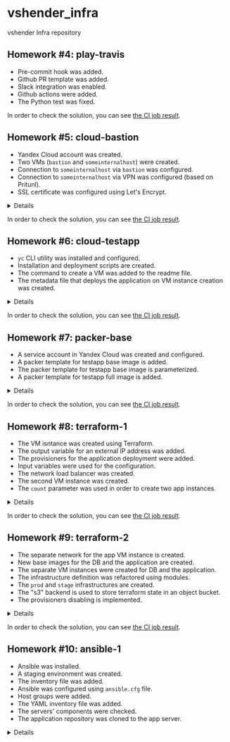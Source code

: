 # vshender_infra

vshender Infra repository

## Homework #4: play-travis

- Pre-commit hook was added.
- Github PR template was added.
- Slack integration was enabled.
- Github actions were added.
- The Python test was fixed.

In order to check the solution, you can see [the CI job result](https://github.com/Otus-DevOps-2021-05/vshender_infra/actions/workflows/run-tests.yml).


## Homework #5: cloud-bastion

- Yandex Cloud account was created.
- Two VMs (`bastion` and `someinternalhost`) were created.
- Connection to `someinternalhost` via `bastion` was configured.
- Connection to `someinternalhost` via VPN was configured (based on Pritunl).
- SSL certificate was configured using Let's Encrypt.

<details><summary>Details</summary>

Host IP addresses:
```
bastion_IP = 130.193.53.59
someinternalhost_IP = 10.129.0.16
```

The command to generate SSH authentication keys:
```
ssh-keygen -t rsa -f ~/.ssh/appuser -C appuser -P ""
```

Connect to the `bastion` host:
```
$ ssh -i ~/.ssh/appuser appuser@130.193.53.59
Welcome to Ubuntu 20.04.2 LTS (GNU/Linux 5.4.0-42-generic x86_64)
...
appuser@bastion:~$
```

Connect to the `someinternalhost` via the `bastion` using agent forwarding:
```
$ ssh-add ~/.ssh/appuser
Identity added: /Users/vshender/.ssh/appuser (appuser)

$ ssh -A appuser@130.193.53.59
Welcome to Ubuntu 20.04.2 LTS (GNU/Linux 5.4.0-42-generic x86_64)
...

appuser@bastion:~$ ssh 10.129.0.16
Welcome to Ubuntu 20.04.2 LTS (GNU/Linux 5.4.0-42-generic x86_64)
...

appuser@someinternalhost:~$
```

To directly access the internal host via the bastion host the following command can be used:
```
$ ssh -A -t appuser@130.193.53.59 ssh 10.129.0.16
Welcome to Ubuntu 20.04.2 LTS (GNU/Linux 5.4.0-42-generic x86_64)
...

appuser@someinternalhost:~$
```

Contents of the `.ssh/config` file for accessing the hosts using aliases:
```
Host bastion
    Hostname 130.193.53.59
    User appuser
    IdentityFile ~/.ssh/appuser

Host someinternalhost
    User appuser
    IdentityFile ~/.ssh/appuser
    ProxyCommand ssh -q bastion nc -q0 10.129.0.16 22
```

Install and setup Pritunl:
```
$ scp VPN/setupvpn.sh bastion:/home/appuser

$ ssh bastion
Welcome to Ubuntu 20.04.2 LTS (GNU/Linux 5.4.0-42-generic x86_64)
...

appuser@bastion:~$ sudo ./setupvpn.sh
...

appuser@bastion:~$ # open in browser http://130.193.53.59/setup

appuser@bastion:~$ sudo pritunl setup-key
...

appuser@bastion:~$ sudo pritunl default-password
Administrator default password:
  username: "pritunl"
  password: "..."

```

Pritunl user:
- username: test
- PIN: 6214157507237678334670591556762

See [Connecting to a Pritunl vpn server](https://docs.pritunl.com/docs/connecting) for instructions.

To setup Let's Encrypt for Pritunl admin panel just enter "130-193-53-59.sslip.io" in "Settings -> Lets Encrypt Domain".

</details>

In order to check the solution, you can see [the CI job result](https://github.com/Otus-DevOps-2021-05/vshender_infra/actions/workflows/run-tests.yml).


## Homework #6: cloud-testapp

- `yc` CLI utility was installed and configured.
- Installation and deployment scripts are created.
- The command to create a VM was added to the readme file.
- The metadata file that deploys the application on VM instance creation was created.

<details><summary>Details</summary>

Related Yandex Cloud documentation:

- [Install CLI](https://cloud.yandex.ru/docs/cli/operations/install-cli)
- [Profile Create](https://cloud.yandex.ru/docs/cli/operations/profile/profile-create)

Check `yc` configuration:
```
$ yc config list
token: ...
cloud-id: ...
folder-id: ...
compute-default-zone: ru-central1-a

$ yc config profile list
default ACTIVE
```

Create a new VM instance:
```
$ yc compute instance create \
  --name reddit-app \
  --hostname reddit-app \
  --memory=4 \
  --create-boot-disk image-folder-id=standard-images,image-family=ubuntu-1604-lts,size=10GB \
  --network-interface subnet-name=default-ru-central1-a,nat-ip-version=ipv4 \
  --metadata serial-port-enable=1 \
  --ssh-key ~/.ssh/appuser.pub
...

$ yc compute instance list
+----------------------+------------+---------------+---------+-----------------+-------------+
|          ID          |    NAME    |    ZONE ID    | STATUS  |   EXTERNAL IP   | INTERNAL IP |
+----------------------+------------+---------------+---------+-----------------+-------------+
| epd5qtknrril3ndlhsrf | reddit-app | ru-central1-a | RUNNING | 178.154.224.203 | 10.129.0.34 |
+----------------------+------------+---------------+---------+-----------------+-------------+
```

The created host's IP address and port:
```
testapp_IP = 178.154.224.203
testapp_port = 9292
```

Install dependencies and deploy the application:
```
$ scp config-scripts/*.sh yc-user@178.154.224.203:/home/yc-user
...

$ ssh yc-user@178.154.224.203
Welcome to Ubuntu 16.04.7 LTS (GNU/Linux 4.4.0-142-generic x86_64)
...

yc-user@reddit-app:~$ ./install_ruby.sh
...

yc-user@reddit-app:~$ ruby -v
ruby 2.3.1p112 (2016-04-26) [x86_64-linux-gnu]

yc-user@reddit-app:~$ bundler -v
Bundler version 1.11.2

yc-user@reddit-app:~$ ./install_mongodb.sh
...

yc-user@reddit-app:~$ sudo systemctl status mongod
● mongod.service - MongoDB Database Server
   Loaded: loaded (/lib/systemd/system/mongod.service; enabled; vendor preset: enabled)
   Active: active (running) since Mon 2021-07-12 17:01:24 UTC; 12s ago
...

yc-user@reddit-app:~$ ./deploy.sh
...
```

Create a new VM instance providing metadata that deploys the application:
```
$ yc compute instance create \
  --name reddit-app \
  --hostname reddit-app \
  --memory=4 \
  --create-boot-disk image-folder-id=standard-images,image-family=ubuntu-1604-lts,size=10GB \
  --network-interface subnet-name=default-ru-central1-a,nat-ip-version=ipv4 \
  --metadata serial-port-enable=1 \
  --metadata-from-file user-data=config-scripts/metadata.yaml
...
```

</details>

In order to check the solution, you can see [the CI job result](https://github.com/Otus-DevOps-2021-05/vshender_infra/actions/workflows/run-tests.yml).


## Homework #7: packer-base

- A service account in Yandex Cloud was created and configured.
- A packer template for testapp base image is added.
- The packer template for testapp base image is parameterized.
- A packer template for testapp full image is added.

<details><summary>Details</summary>

Create a Yandex Cloud service account, grant it access to the folder, and generate an IAM key:
```
$ SVC_ACCOUNT=svc

$ FOLDER_ID=$(yc config list | grep ^folder-id | awk '{ print $2 }')

$ yc iam service-account create --name $SVC_ACCOUNT --folder-id $FOLDER_ID
id: ajeg1tbs3ho02l5u4tg0
folder_id: b1gd4td7jk7gdlac0laf
created_at: "2021-07-13T09:50:41.522298119Z"
name: svc

$ ACCOUNT_ID=$(yc iam service-account get $SVC_ACCOUNT | grep ^id | awk '{ print $2 }')

$ yc resource-manager folder add-access-binding --id $FOLDER_ID \
    --role editor \
    --service-account-id $ACCOUNT_ID
done (1s)

$ yc iam key create --service-account-id $ACCOUNT_ID --output yc-svc-key.json
id: ajeqipnvev31urbod1dv
service_account_id: ajeg1tbs3ho02l5u4tg0
created_at: "2021-07-13T09:56:23.667310740Z"
key_algorithm: RSA_2048
```

Build a testapp base image:
```
$ cd packer

$ packer validate ./ubuntu16.json

$ packer build ./ubuntu16.json

$ yc compute image list
yandex: output will be in this color.

==> yandex: Creating temporary ssh key for instance...
==> yandex: Using as source image: fd869u2laf181s38k2cr (name: "ubuntu-1604-lts-1612430962", family: "ubuntu-1604-lts")
==> yandex: Creating network...
==> yandex: Creating subnet in zone "ru-central1-a"...
==> yandex: Creating disk...
==> yandex: Creating instance...
==> yandex: Waiting for instance with id fhmisb58df44oorun9s9 to become active...
    yandex: Detected instance IP: 178.154.227.237
==> yandex: Using SSH communicator to connect: 178.154.227.237
==> yandex: Waiting for SSH to become available...
==> yandex: Connected to SSH!
==> yandex: Provisioning with shell script: scripts/install_ruby.sh
...
==> yandex: Stopping instance...
==> yandex: Deleting instance...
    yandex: Instance has been deleted!
==> yandex: Creating image: reddit-base-1626203343
==> yandex: Waiting for image to complete...
==> yandex: Success image create...
==> yandex: Destroying subnet...
    yandex: Subnet has been deleted!
==> yandex: Destroying network...
    yandex: Network has been deleted!
==> yandex: Destroying boot disk...
    yandex: Disk has been deleted!
Build 'yandex' finished after 4 minutes 52 seconds.

==> Wait completed after 4 minutes 52 seconds

==> Builds finished. The artifacts of successful builds are:
--> yandex: A disk image was created: reddit-base-1626203343 (id: fd8odftu99akenf9npl8) with family name reddit-base

$ yc compute image list
+----------------------+------------------------+-------------+----------------------+--------+
|          ID          |          NAME          |   FAMILY    |     PRODUCT IDS      | STATUS |
+----------------------+------------------------+-------------+----------------------+--------+
| fd8odftu99akenf9npl8 | reddit-base-1626203343 | reddit-base | f2el9g14ih63bjul3ed3 | READY  |
+----------------------+------------------------+-------------+----------------------+--------+
```

Build a testapp base image using parameterized template:
```
$ packer build -var-file=variables.json ./ubuntu16.json
...
```

Build a testapp full image:
```
$ packer build -var-file=variables.json ./immutable.json
...
```

Create a VM instance using a full image:
```
$ ../config-scripts/create-reddit-vm.sh
...
```

</details>

In order to check the solution, you can see [the CI job result](https://github.com/Otus-DevOps-2021-05/vshender_infra/actions/workflows/run-tests.yml).


## Homework #8: terraform-1

- The VM isntance was created using Terraform.
- The output variable for an external IP address was added.
- The provisioners for the application deployment were added.
- Input variables were used for the configuration.
- The network load balancer was created.
- The second VM instance was created.
- The `count` parameter was used in order to create two app instances.

<details><summary>Details</summary>

[Yandex.Cloud provider documentation](https://registry.terraform.io/providers/yandex-cloud/yandex/latest/docs)

Get config for yandex provider:
```
$ yc config list
token: ...
cloud-id: ...
folder-id: ...
compute-default-zone: ru-central1-a
```

Initialize provider plugins:
```
$ cd terraform

$ terraform init

Initializing the backend...

Initializing provider plugins...
- Checking for available provider plugins...
- Downloading plugin for provider "yandex" (terraform-providers/yandex) 0.35.0...

Terraform has been successfully initialized!

You may now begin working with Terraform. Try running "terraform plan" to see
any changes that are required for your infrastructure. All Terraform commands
should now work.

If you ever set or change modules or backend configuration for Terraform,
rerun this command to reinitialize your working directory. If you forget, other
commands will detect it and remind you to do so if necessary.
```

See execution plan, showing what actions Terraform would take to apply the current configuration:
```
$ terraform plan
Refreshing Terraform state in-memory prior to plan...
The refreshed state will be used to calculate this plan, but will not be
persisted to local or remote state storage.


------------------------------------------------------------------------

An execution plan has been generated and is shown below.
Resource actions are indicated with the following symbols:
  + create

Terraform will perform the following actions:

  # yandex_compute_instance.app will be created
  + resource "yandex_compute_instance" "app" {
  ...
  }

Plan: 1 to add, 0 to change, 0 to destroy.

------------------------------------------------------------------------

Note: You didn't specify an "-out" parameter to save this plan, so Terraform
can't guarantee that exactly these actions will be performed if
"terraform apply" is subsequently run.
```

Create a VM instance using terraform:
```
$ terraform apply -auto-approve
yandex_compute_instance.app: Creating...
yandex_compute_instance.app: Still creating... [10s elapsed]
yandex_compute_instance.app: Still creating... [20s elapsed]
yandex_compute_instance.app: Still creating... [30s elapsed]
yandex_compute_instance.app: Still creating... [40s elapsed]
yandex_compute_instance.app: Creation complete after 42s [id=fhmcpqriqgm182kto33a]

Apply complete! Resources: 1 added, 0 changed, 0 destroyed.

$ ls
main.tf                  terraform.tfstate        terraform.tfstate.backup
```

Get an external IP address of the created VM using `terraform show` command:
```
$ terraform show | grep nat_ip_address
          nat_ip_address = "178.154.252.33"
```

Connect to the created VM:
```
$ ssh ubuntu@178.154.252.33
Welcome to Ubuntu 16.04.7 LTS (GNU/Linux 4.4.0-142-generic x86_64)
...
```

Add the `external_ip_address_app` output variable and refresh the state:
```
$ terraform refresh
yandex_compute_instance.app: Refreshing state... [id=fhmmi8jnaat1655k0ljq]

Outputs:

external_ip_address_app = 178.154.252.33

$ terraform output
external_ip_address_app = 178.154.252.33

$ terraform output external_ip_address_app
178.154.252.33
```

Add [provisioners](https://www.terraform.io/docs/language/resources/provisioners/syntax.html) for the application deployment and recreate the VM:
```
$ terraform taint yandex_compute_instance.app
Resource instance yandex_compute_instance.app has been marked as tainted.

$ terraform plan
Refreshing Terraform state in-memory prior to plan...
The refreshed state will be used to calculate this plan, but will not be
persisted to local or remote state storage.

yandex_compute_instance.app: Refreshing state... [id=fhmmi8jnaat1655k0ljq]

------------------------------------------------------------------------

An execution plan has been generated and is shown below.
Resource actions are indicated with the following symbols:
-/+ destroy and then create replacement

Terraform will perform the following actions:

  # yandex_compute_instance.app is tainted, so must be replaced
-/+ resource "yandex_compute_instance" "app" {
      ...
    }

Plan: 1 to add, 0 to change, 1 to destroy.

------------------------------------------------------------------------

Note: You didn't specify an "-out" parameter to save this plan, so Terraform
can't guarantee that exactly these actions will be performed if
"terraform apply" is subsequently run.

$ terraform apply -auto-approve
yandex_compute_instance.app: Refreshing state... [id=fhmbgbhkre7lfu7mcdl2]
yandex_compute_instance.app: Destroying... [id=fhmbgbhkre7lfu7mcdl2]
yandex_compute_instance.app: Still destroying... [id=fhmbgbhkre7lfu7mcdl2, 10s elapsed]
yandex_compute_instance.app: Destruction complete after 10s
yandex_compute_instance.app: Creating...
yandex_compute_instance.app: Still creating... [10s elapsed]
yandex_compute_instance.app: Still creating... [21s elapsed]
yandex_compute_instance.app: Still creating... [31s elapsed]
yandex_compute_instance.app: Still creating... [41s elapsed]
yandex_compute_instance.app: Provisioning with 'file'...
yandex_compute_instance.app: Still creating... [51s elapsed]
yandex_compute_instance.app: Still creating... [1m1s elapsed]
yandex_compute_instance.app: Provisioning with 'remote-exec'...
yandex_compute_instance.app (remote-exec): Connecting to remote host via SSH...
yandex_compute_instance.app (remote-exec):   Host: 178.154.240.24
yandex_compute_instance.app (remote-exec):   User: ubuntu
yandex_compute_instance.app (remote-exec):   Password: false
yandex_compute_instance.app (remote-exec):   Private key: true
yandex_compute_instance.app (remote-exec):   Certificate: false
yandex_compute_instance.app (remote-exec):   SSH Agent: false
yandex_compute_instance.app (remote-exec):   Checking Host Key: false
yandex_compute_instance.app (remote-exec): Connected!
...
yandex_compute_instance.app: Creation complete after 1m46s [id=fhmk1922pqdne0hd2ghg]

Apply complete! Resources: 1 added, 0 changed, 1 destroyed.

Outputs:

external_ip_address_app = 178.154.240.24
```

Open http://178.154.240.24:9292/ and check the application.

Use input variables for the configuration and recreate the VM:
```
$ terraform destroy -auto-approve
yandex_compute_instance.app: Refreshing state... [id=fhmk1922pqdne0hd2ghg]
yandex_compute_instance.app: Destroying... [id=fhmk1922pqdne0hd2ghg]
yandex_compute_instance.app: Destruction complete after 9s

Destroy complete! Resources: 1 destroyed.

$ terraform apply -auto-approve
...
Apply complete! Resources: 1 added, 0 changed, 0 destroyed.

Outputs:

external_ip_address_app = 178.154.240.24
```

Add a network load balancer (see [yandex_lb_network_load_balancer](https://registry.terraform.io/providers/yandex-cloud/yandex/latest/docs/resources/lb_network_load_balancer) and [yandex_lb_target_group](https://registry.terraform.io/providers/yandex-cloud/yandex/latest/docs/resources/lb_target_group)):
```
$ terraform apply -auto-approve
yandex_compute_instance.app: Refreshing state... [id=fhmeo4rot527qnsssigv]
yandex_lb_target_group.app_lb_target_group: Creating...
yandex_lb_target_group.app_lb_target_group: Creation complete after 3s [id=enpint9vuufj268oe7q3]
yandex_lb_network_load_balancer.app_lb: Creating...
yandex_lb_network_load_balancer.app_lb: Still creating... [10s elapsed]
yandex_lb_network_load_balancer.app_lb: Creation complete after 18s [id=b7ruppfn9ugmq564gonm]

Apply complete! Resources: 2 added, 0 changed, 0 destroyed.

Outputs:

external_ip_address_app = 178.154.240.24
lb_ip_address = 84.201.158.38
```

Open http://84.201.158.38/ and check the application.

Add a second VM instance:
```
$ terraform plan
Refreshing Terraform state in-memory prior to plan...
The refreshed state will be used to calculate this plan, but will not be
persisted to local or remote state storage.

yandex_compute_instance.app: Refreshing state... [id=fhmeo4rot527qnsssigv]
yandex_lb_target_group.app_lb_target_group: Refreshing state... [id=enpint9vuufj268oe7q3]
yandex_lb_network_load_balancer.app_lb: Refreshing state... [id=b7ruppfn9ugmq564gonm]

------------------------------------------------------------------------

An execution plan has been generated and is shown below.
Resource actions are indicated with the following symbols:
  + create
  ~ update in-place

Terraform will perform the following actions:

  # yandex_compute_instance.app2 will be created
  + resource "yandex_compute_instance" "app2" {
      ...
    }

  # yandex_lb_target_group.app_lb_target_group will be updated in-place
  ~ resource "yandex_lb_target_group" "app_lb_target_group" {
        created_at = "2021-07-18T13:58:38Z"
        folder_id  = "b1gd4td7jk7gdlac0laf"
        id         = "enpint9vuufj268oe7q3"
        labels     = {}
        name       = "app-lb-target-group"
        region_id  = "ru-central1"

        target {
            address   = "10.128.0.18"
            subnet_id = "e9b4gc5qqhfpoe63kt9p"
        }
      + target {
          + address   = (known after apply)
          + subnet_id = "e9b4gc5qqhfpoe63kt9p"
        }
    }

Plan: 1 to add, 1 to change, 0 to destroy.

------------------------------------------------------------------------

Note: You didn't specify an "-out" parameter to save this plan, so Terraform
can't guarantee that exactly these actions will be performed if
"terraform apply" is subsequently run.

$ terraform apply -auto-approve
yandex_compute_instance.app: Refreshing state... [id=fhmeo4rot527qnsssigv]
yandex_lb_target_group.app_lb_target_group: Refreshing state... [id=enpint9vuufj268oe7q3]
yandex_lb_network_load_balancer.app_lb: Refreshing state... [id=b7ruppfn9ugmq564gonm]
yandex_compute_instance.app2: Creating...
yandex_compute_instance.app2: Still creating... [10s elapsed]
yandex_compute_instance.app2: Still creating... [20s elapsed]
yandex_compute_instance.app2: Still creating... [30s elapsed]
yandex_compute_instance.app2: Still creating... [40s elapsed]
yandex_compute_instance.app2: Provisioning with 'file'...
yandex_compute_instance.app2: Still creating... [50s elapsed]
yandex_compute_instance.app2: Still creating... [1m0s elapsed]
yandex_compute_instance.app2: Provisioning with 'remote-exec'...
...
yandex_compute_instance.app2: Creation complete after 1m48s [id=fhmsgrkurrkqena67in5]
yandex_lb_target_group.app_lb_target_group: Modifying... [id=enpint9vuufj268oe7q3]
yandex_lb_target_group.app_lb_target_group: Modifications complete after 7s [id=enpint9vuufj268oe7q3]

Apply complete! Resources: 1 added, 1 changed, 0 destroyed.

Outputs:

external_ip_address_app = 178.154.240.24
external_ip_address_app2 = 84.201.175.185
lb_ip_address = 84.201.158.38
```

Use the `count` parameter to create app instances (see [dynamic Blocks](https://www.terraform.io/docs/language/expressions/dynamic-blocks.html)):
```
$ terraform apply -auto-approve
yandex_compute_instance.app2: Refreshing state... [id=fhmsgrkurrkqena67in5]
yandex_compute_instance.app[0]: Refreshing state... [id=fhmeo4rot527qnsssigv]
yandex_lb_target_group.app_lb_target_group: Refreshing state... [id=enpint9vuufj268oe7q3]
yandex_lb_network_load_balancer.app_lb: Refreshing state... [id=b7ruppfn9ugmq564gonm]
yandex_compute_instance.app2: Destroying... [id=fhmsgrkurrkqena67in5]
yandex_compute_instance.app[1]: Creating...
yandex_compute_instance.app[0]: Modifying... [id=fhmeo4rot527qnsssigv]
yandex_compute_instance.app[0]: Modifications complete after 3s [id=fhmeo4rot527qnsssigv]
yandex_compute_instance.app2: Still destroying... [id=fhmsgrkurrkqena67in5, 10s elapsed]
yandex_compute_instance.app[1]: Still creating... [10s elapsed]
yandex_compute_instance.app2: Destruction complete after 11s
yandex_compute_instance.app[1]: Still creating... [20s elapsed]
yandex_compute_instance.app[1]: Still creating... [30s elapsed]
yandex_compute_instance.app[1]: Still creating... [40s elapsed]
yandex_compute_instance.app[1]: Provisioning with 'file'...
yandex_compute_instance.app[1]: Still creating... [50s elapsed]
yandex_compute_instance.app[1]: Still creating... [1m0s elapsed]
yandex_compute_instance.app[1]: Provisioning with 'remote-exec'...
...
yandex_compute_instance.app[1]: Creation complete after 1m42s [id=fhmga03s2qu3frlhk0s7]
yandex_lb_target_group.app_lb_target_group: Modifying... [id=enpint9vuufj268oe7q3]
yandex_lb_target_group.app_lb_target_group: Modifications complete after 8s [id=enpint9vuufj268oe7q3]

Apply complete! Resources: 1 added, 2 changed, 1 destroyed.

Outputs:

external_ip_address_app = [
  "178.154.240.24",
  "178.154.230.155",
]
lb_ip_address = 84.201.158.38
```

</details>

In order to check the solution, you can see [the CI job result](https://github.com/Otus-DevOps-2021-05/vshender_infra/actions/workflows/run-tests.yml).


## Homework #9: terraform-2

- The separate network for the app VM instance is created.
- New base images for the DB and the application are created.
- The separate VM instances were created for DB and the application.
- The infrastructure definition was refactored using modules.
- The `prod` and `stage` infrastructures are created.
- The "s3" backend is used to store terraform state in an object bucket.
- The provisioners disabling is implemented.

<details><summary>Details</summary>

Create a separate nework for the app VM instance:
```
$ cd terraform

$ terraform plan
Refreshing Terraform state in-memory prior to plan...
The refreshed state will be used to calculate this plan, but will not be
persisted to local or remote state storage.


------------------------------------------------------------------------

An execution plan has been generated and is shown below.
Resource actions are indicated with the following symbols:
  + create

Terraform will perform the following actions:

  # yandex_compute_instance.app[0] will be created
  + resource "yandex_compute_instance" "app" {
      ...
    }

  # yandex_vpc_network.app_network will be created
  + resource "yandex_vpc_network" "app_network" {
      ...
    }

  # yandex_vpc_subnet.app_subnet will be created
  + resource "yandex_vpc_subnet" "app_subnet" {
      ...
    }

Plan: 3 to add, 0 to change, 0 to destroy.

------------------------------------------------------------------------

Note: You didn't specify an "-out" parameter to save this plan, so Terraform
can't guarantee that exactly these actions will be performed if
"terraform apply" is subsequently run.


$ terraform apply -auto-approve
yandex_vpc_network.app_network: Creating...
yandex_vpc_network.app_network: Creation complete after 2s [id=enpe8ba80a5osb22ggbm]
yandex_vpc_subnet.app_subnet: Creating...
yandex_vpc_subnet.app_subnet: Creation complete after 1s [id=e9bni16d9r18hkaofgnc]
yandex_compute_instance.app[0]: Creating...
...
yandex_compute_instance.app[0]: Creation complete after 1m41s [id=fhmm35i78kr6aq00fm98]

Apply complete! Resources: 3 added, 0 changed, 0 destroyed.

Outputs:

external_ip_address_app = [
  "193.32.218.54",
]

$ terraform destroy -auto-approve
...

Destroy complete! Resources: 3 destroyed.
```

Create base images for the DB and the application:
```
$ cd ../packer

$ packer build -var-file=variables.json ./db.json
...
==> Builds finished. The artifacts of successful builds are:
--> yandex: A disk image was created: reddit-db-base-1626779578 (id: fd8cduv3d4pgtgifqsl0) with family name reddit-db-base

$ packer build -var-file=variables.json ./app.json
...
==> Builds finished. The artifacts of successful builds are:
--> yandex: A disk image was created: reddit-app-base-1626779801 (id: fd83k16ogu4j0ku96e60) with family name reddit-app-base
```

Create separate VM instances for DB and the application:
```
$ terraform apply -auto-approve
yandex_vpc_network.app_network: Creating...
yandex_vpc_network.app_network: Creation complete after 2s [id=enp7grh17psar0uvrnfv]
yandex_vpc_subnet.app_subnet: Creating...
yandex_vpc_subnet.app_subnet: Creation complete after 1s [id=e9bkmii0jrolt2fo028f]
yandex_compute_instance.app: Creating...
yandex_compute_instance.db: Creating...
...
yandex_compute_instance.app: Creation complete after 1m4s [id=fhmk0h7cqspro2ahgsef]
yandex_compute_instance.db: Still creating... [1m10s elapsed]
yandex_compute_instance.db: Still creating... [1m20s elapsed]
yandex_compute_instance.db: Still creating... [1m30s elapsed]
yandex_compute_instance.db: Creation complete after 1m32s [id=fhmvnjf5m9sif3j00c7p]
null_resource.app_provisioning: Creating...
null_resource.db_provisioning: Creating...
...
null_resource.app_provisioning: Still creating... [30s elapsed]
null_resource.db_provisioning: Still creating... [30s elapsed]
null_resource.app_provisioning: Creation complete after 30s [id=6623979293027793107]
null_resource.db_provisioning: Provisioning with 'remote-exec'...
null_resource.db_provisioning (remote-exec): Connecting to remote host via SSH...
null_resource.db_provisioning (remote-exec):   Host: 178.154.223.159
null_resource.db_provisioning (remote-exec):   User: ubuntu
null_resource.db_provisioning (remote-exec):   Password: false
null_resource.db_provisioning (remote-exec):   Private key: true
null_resource.db_provisioning (remote-exec):   Certificate: false
null_resource.db_provisioning (remote-exec):   SSH Agent: false
null_resource.db_provisioning (remote-exec):   Checking Host Key: false
null_resource.db_provisioning (remote-exec): Connected!
null_resource.db_provisioning: Creation complete after 32s [id=8790677782413716257]

Apply complete! Resources: 6 added, 0 changed, 0 destroyed.

Outputs:

external_ip_address_app = 178.154.223.251

```

Open http://178.154.223.251/ and check the application.

Destroy the infrastructure:
```
$ terraform destroy -auto-approve
...

Destroy complete! Resources: 6 destroyed.
```

Install the `app` and `db` modules:
```
$ terraform get
- app in modules/app
- db in modules/db
- vpc in modules/vpc

$ tree .terraform
.terraform
├── modules
│   └── modules.json
└── plugins
    └── darwin_amd64
        ├── lock.json
        ├── terraform-provider-null_v3.1.0_x5
        └── terraform-provider-yandex_v0.35.0_x4

3 directories, 4 files

$ cat .terraform/modules/modules.json | jq
{
  "Modules": [
    {
      "Key": "",
      "Source": "",
      "Dir": "."
    },
    {
      "Key": "app",
      "Source": "./modules/app",
      "Dir": "modules/app"
    },
    {
      "Key": "db",
      "Source": "./modules/db",
      "Dir": "modules/db"
    },
    {
      "Key": "vpc",
      "Source": "./modules/vpc",
      "Dir": "modules/vpc"
    }
  ]
}
```

Create VM instances for DB and the application using modules:
```
$ terraform plan
Refreshing Terraform state in-memory prior to plan...
The refreshed state will be used to calculate this plan, but will not be
persisted to local or remote state storage.


------------------------------------------------------------------------

An execution plan has been generated and is shown below.
Resource actions are indicated with the following symbols:
  + create

Terraform will perform the following actions:

  # module.app.null_resource.app_provisioning will be created
  + resource "null_resource" "app_provisioning" {
      ...
    }

  # module.app.yandex_compute_instance.app will be created
  + resource "yandex_compute_instance" "app" {
      ...
    }

  # module.db.null_resource.db_provisioning will be created
  + resource "null_resource" "db_provisioning" {
      ...
    }

  # module.db.yandex_compute_instance.db will be created
  + resource "yandex_compute_instance" "db" {
      ...
    }

  # module.vpc.yandex_vpc_network.app_network will be created
  + resource "yandex_vpc_network" "app_network" {
      ...
    }

  # module.vpc.yandex_vpc_subnet.app_subnet will be created
  + resource "yandex_vpc_subnet" "app_subnet" {
     ...
    }

Plan: 6 to add, 0 to change, 0 to destroy.

------------------------------------------------------------------------

Note: You didn't specify an "-out" parameter to save this plan, so Terraform
can't guarantee that exactly these actions will be performed if
"terraform apply" is subsequently run.

$ terraform apply -auto-approve
module.vpc.yandex_vpc_network.app_network: Creating...
module.vpc.yandex_vpc_network.app_network: Creation complete after 2s [id=enp1lqjh39d0bfcr4rq6]
module.vpc.yandex_vpc_subnet.app_subnet: Creating...
module.vpc.yandex_vpc_subnet.app_subnet: Creation complete after 1s [id=e9bhs3l0fe3jger5hrqq]
module.db.yandex_compute_instance.db: Creating...
module.app.yandex_compute_instance.app: Creating...
...
module.app.yandex_compute_instance.app: Creation complete after 42s [id=fhm8fj3ise895bqg0p7p]
module.db.yandex_compute_instance.db: Creation complete after 43s [id=fhmg874d5t3mkf4bcubq]
module.db.null_resource.db_provisioning: Creating...
module.app.null_resource.app_provisioning: Creating...
module.app.null_resource.app_provisioning: Provisioning with 'file'...
module.db.null_resource.db_provisioning: Provisioning with 'file'...
...
module.app.null_resource.app_provisioning: Provisioning with 'remote-exec'..
...
module.db.null_resource.db_provisioning: Provisioning with 'remote-exec'...
...
module.db.null_resource.db_provisioning: Creation complete after 28s [id=3645675801631671878]
...
module.app.null_resource.app_provisioning: Creation complete after 1m5s [id=2690869919208429348]

Apply complete! Resources: 6 added, 0 changed, 0 destroyed.

Outputs:

external_ip_address_app = 178.154.223.58
external_ip_address_db = 178.154.223.241

$ terraform destroy -auto-approve
...

Destroy complete! Resources: 6 destroyed.
```

Check the `prod` infrastructure:
```
$ cd prod

$ terraform init
Initializing modules...
- app in ../modules/app
- db in ../modules/db
- vpc in ../modules/vpc

Initializing the backend...

Initializing provider plugins...
- Checking for available provider plugins...
- Downloading plugin for provider "null" (hashicorp/null) 3.1.0...
- Downloading plugin for provider "yandex" (terraform-providers/yandex) 0.35.0...

...

$ terraform apply -auto-approve
...

Apply complete! Resources: 6 added, 0 changed, 0 destroyed.

Outputs:

external_ip_address_app = 178.154.220.6
external_ip_address_db = 178.154.222.215

$ terraform destroy -auto-approve
...

Destroy complete! Resources: 6 destroyed.

```

Check the `stage` infrastructure:
```
$ cd ../stage

$ terraform init
Initializing modules...
- app in ../modules/app
- db in ../modules/db
- vpc in ../modules/vpc

Initializing the backend...

Initializing provider plugins...
- Checking for available provider plugins...
- Downloading plugin for provider "null" (hashicorp/null) 3.1.0...
- Downloading plugin for provider "yandex" (terraform-providers/yandex) 0.35.0...

...

$ terraform apply -auto-approve
...

Apply complete! Resources: 6 added, 0 changed, 0 destroyed.

Outputs:

external_ip_address_app = 178.154.221.50
external_ip_address_db = 178.154.223.253

$ terraform destroy -auto-approve
...

Destroy complete! Resources: 6 destroyed.

$ cd ..
```

Create a bucket for tfstate storage:
```
$ terraform init

Initializing the backend...

Initializing provider plugins...
- Checking for available provider plugins...
- Downloading plugin for provider "yandex" (terraform-providers/yandex) 0.35.0...

...

$ terraform apply -auto-approve
yandex_iam_service_account_static_access_key.sa_static_key: Creating...
yandex_iam_service_account_static_access_key.sa_static_key: Creation complete after 1s [id=aje6fabk26om8ai3umdt]
yandex_storage_bucket.tfstate_storage: Creating...
yandex_storage_bucket.tfstate_storage: Creation complete after 0s [id=otus-tfstate-storage]

Apply complete! Resources: 2 added, 0 changed, 0 destroyed.

$ cd ..

```

Create `prod` and `stage` infrastructures saving the state in the object bucket:
```
$ cd prod

$ terraform init
terraform init
Initializing modules...

Initializing the backend...

Successfully configured the backend "s3"! Terraform will automatically
use this backend unless the backend configuration changes.

...

$ terraform apply -auto-approve
...

Apply complete! Resources: 6 added, 0 changed, 0 destroyed.

Outputs:

external_ip_address_app = 178.154.220.159
external_ip_address_db = 178.154.220.4

$ terraform destroy -auto-approve
...

Destroy complete! Resources: 6 destroyed.

$ cd ../stage

$ terraform init
terraform init
Initializing modules...

Initializing the backend...

Successfully configured the backend "s3"! Terraform will automatically
use this backend unless the backend configuration changes.

...

$ terraform apply -auto-approve
...

Apply complete! Resources: 6 added, 0 changed, 0 destroyed.

Outputs:

external_ip_address_app = 178.154.221.50
external_ip_address_db = 178.154.222.132

$ terraform destroy -auto-approve
...

Destroy complete! Resources: 6 destroyed.

$ cd ..

$ aws --endpoint-url=https://storage.yandexcloud.net s3 ls --recursive s3://otus-tfstate-storage
2021-07-26 19:49:32        157 prod/terraform.tfstate
2021-07-26 19:54:05        157 stage/terraform.tfstate
```

</details>

In order to check the solution, you can see [the CI job result](https://github.com/Otus-DevOps-2021-05/vshender_infra/actions/workflows/run-tests.yml).


## Homework #10: ansible-1

- Ansible was installed.
- A staging environment was created.
- The inventory file was added.
- Ansible was configured using `ansible.cfg` file.
- Host groups were added.
- The YAML inventory file was added.
- The servers' components were checked.
- The application repository was cloned to the app server.

<details><summary>Details</summary>

Install Ansible:
```
$ cd ansible

$ pip install -r requirements.txt
...
Successfully installed MarkupSafe-2.0.1 ansible-4.4.0 ansible-core-2.11.3 cffi-1.14.6 cryptography-3.4.7 jinja2-3.0.1 packaging-21.0 pycparser-2.20 pyparsing-2.4.7 resolvelib-0.5.4

```

Create a staging environment:
```
$ cd ../terraform

$ terraform apply -auto-approve
yandex_iam_service_account_static_access_key.sa_static_key: Creating...
yandex_iam_service_account_static_access_key.sa_static_key: Creation complete after 2s [id=aje1apk11aev29omkkfm]
yandex_storage_bucket.tfstate_storage: Creating...
yandex_storage_bucket.tfstate_storage: Creation complete after 1s [id=otus-tfstate-storage]

Apply complete! Resources: 2 added, 0 changed, 0 destroyed.

$ cd stage

$ terraform apply -auto-approve
...

Apply complete! Resources: 6 added, 0 changed, 0 destroyed.

Outputs:

external_ip_address_app = 178.154.205.41
external_ip_address_db = 178.154.220.6

$ cd ../../ansible

```

Check the inventory file:
```
$ ansible appserver -i ./inventory -m ping
appserver | SUCCESS => {
    "ansible_facts": {
        "discovered_interpreter_python": "/usr/bin/python3"
    },
    "changed": false,
    "ping": "pong"
}

$ ansible dbserver -i ./inventory -m ping
dbserver | SUCCESS => {
    "ansible_facts": {
        "discovered_interpreter_python": "/usr/bin/python3"
    },
    "changed": false,
    "ping": "pong"
}

```

Check the configuration from `ansible.cfg` file:
```
$ ansible appserver -m command -a uptime
appserver | CHANGED | rc=0 >>
 17:53:14 up  1:11,  1 user,  load average: 0.16, 0.03, 0.01

$ ansible dbserver -m command -a uptime
dbserver | CHANGED | rc=0 >>
 17:53:20 up  1:11,  1 user,  load average: 0.00, 0.00, 0.00

```

Check the host group:
```
$ ansible app -m ping
appserver | SUCCESS => {
    "ansible_facts": {
        "discovered_interpreter_python": "/usr/bin/python3"
    },
    "changed": false,
    "ping": "pong"
}

```

Check the YAML inventory:
```
$ ansible all -i inventory -m ping
appserver | SUCCESS => {
    "ansible_facts": {
        "discovered_interpreter_python": "/usr/bin/python3"
    },
    "changed": false,
    "ping": "pong"
}
dbserver | SUCCESS => {
    "ansible_facts": {
        "discovered_interpreter_python": "/usr/bin/python3"
    },
    "changed": false,
    "ping": "pong"
}
```

Check the servers' components:
```
$ ansible app -m command -a 'ruby -v'
appserver | CHANGED | rc=0 >>
ruby 2.3.1p112 (2016-04-26) [x86_64-linux-gnu]

$ ansible app -m command -a 'bundler -v'
appserver | CHANGED | rc=0 >>
Bundler version 1.11.2

$ ansible app -m command -a 'ruby -v; bundler -v'
appserver | FAILED | rc=1 >>
ruby: invalid option -;  (-h will show valid options) (RuntimeError)non-zero return code

$ ansible app -m shell -a 'ruby -v; bundler -v'
appserver | CHANGED | rc=0 >>
ruby 2.3.1p112 (2016-04-26) [x86_64-linux-gnu]
Bundler version 1.11.2

$ ansible db -m command -a 'systemctl status mongod'
dbserver | CHANGED | rc=0 >>
● mongod.service - MongoDB Database Server
   Loaded: loaded (/lib/systemd/system/mongod.service; enabled; vendor preset: enabled)
   Active: active (running) since Wed 2021-08-11 16:42:04 UTC; 6 days ago
     Docs: https://docs.mongodb.org/manual
 Main PID: 808 (mongod)
   CGroup: /system.slice/mongod.service
           └─808 /usr/bin/mongod --config /etc/mongod.conf

$ ansible db -m systemd -a name=mongod
dbserver | SUCCESS => {
    "ansible_facts": {
        "discovered_interpreter_python": "/usr/bin/python3"
    },
    "changed": false,
    "name": "mongod",
    "status": {
        ...
    }
}

$ ansible db -m service -a name=mongod
dbserver | SUCCESS => {
    "ansible_facts": {
        "discovered_interpreter_python": "/usr/bin/python3"
    },
    "changed": false,
    "name": "mongod",
    "status": {
        ...
    }
}
```

Clone the application repository:
```
$ ansible app -m git -a 'repo=https://github.com/express42/reddit.git dest=/home/ubuntu/reddit'
appserver | SUCCESS => {
    "after": "5c217c565c1122c5343dc0514c116ae816c17ca2",
    "ansible_facts": {
        "discovered_interpreter_python": "/usr/bin/python3"
    },
    "before": "5c217c565c1122c5343dc0514c116ae816c17ca2",
    "changed": false,
    "remote_url_changed": false
}
```
